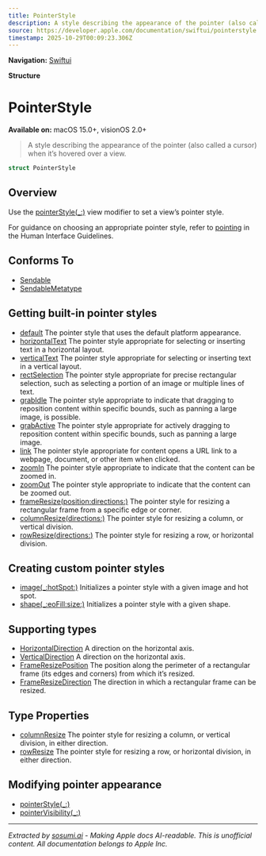 ```yaml
---
title: PointerStyle
description: A style describing the appearance of the pointer (also called a cursor) when it’s hovered over a view.
source: https://developer.apple.com/documentation/swiftui/pointerstyle
timestamp: 2025-10-29T00:09:23.306Z
---
```


**Navigation:** [Swiftui](/documentation/swiftui)

**Structure**

# PointerStyle

**Available on:** macOS 15.0+, visionOS 2.0+

> A style describing the appearance of the pointer (also called a cursor) when it’s hovered over a view.

```swift
struct PointerStyle
```

## Overview

Use the [pointerStyle(_:)](/documentation/swiftui/view/pointerstyle(_:)) view modifier to set a view’s pointer style.

For guidance on choosing an appropriate pointer style, refer to [pointing](/design/Human-Interface-Guidelines/pointing-devices) in the Human Interface Guidelines.

## Conforms To

- [Sendable](/documentation/Swift/Sendable)
- [SendableMetatype](/documentation/Swift/SendableMetatype)

## Getting built-in pointer styles

- [default](/documentation/swiftui/pointerstyle/default) The pointer style that uses the default platform appearance.
- [horizontalText](/documentation/swiftui/pointerstyle/horizontaltext) The pointer style appropriate for selecting or inserting text in a horizontal layout.
- [verticalText](/documentation/swiftui/pointerstyle/verticaltext) The pointer style appropriate for selecting or inserting text in a vertical layout.
- [rectSelection](/documentation/swiftui/pointerstyle/rectselection) The pointer style appropriate for precise rectangular selection, such as selecting a portion of an image or multiple lines of text.
- [grabIdle](/documentation/swiftui/pointerstyle/grabidle) The pointer style appropriate to indicate that dragging to reposition content within specific bounds, such as panning a large image, is possible.
- [grabActive](/documentation/swiftui/pointerstyle/grabactive) The pointer style appropriate for actively dragging to reposition content within specific bounds, such as panning a large image.
- [link](/documentation/swiftui/pointerstyle/link) The pointer style appropriate for content opens a URL link to a webpage, document, or other item when clicked.
- [zoomIn](/documentation/swiftui/pointerstyle/zoomin) The pointer style appropriate to indicate that the content can be zoomed in.
- [zoomOut](/documentation/swiftui/pointerstyle/zoomout) The pointer style appropriate to indicate that the content can be zoomed out.
- [frameResize(position:directions:)](/documentation/swiftui/pointerstyle/frameresize(position:directions:)) The pointer style for resizing a rectangular frame from a specific edge or corner.
- [columnResize(directions:)](/documentation/swiftui/pointerstyle/columnresize(directions:)) The pointer style for resizing a column, or vertical division.
- [rowResize(directions:)](/documentation/swiftui/pointerstyle/rowresize(directions:)) The pointer style for resizing a row, or horizontal division.

## Creating custom pointer styles

- [image(_:hotSpot:)](/documentation/swiftui/pointerstyle/image(_:hotspot:)) Initializes a pointer style with a given image and hot spot.
- [shape(_:eoFill:size:)](/documentation/swiftui/pointerstyle/shape(_:eofill:size:)) Initializes a pointer style with a given shape.

## Supporting types

- [HorizontalDirection](/documentation/swiftui/horizontaldirection) A direction on the horizontal axis.
- [VerticalDirection](/documentation/swiftui/verticaldirection) A direction on the horizontal axis.
- [FrameResizePosition](/documentation/swiftui/frameresizeposition) The position along the perimeter of a rectangular frame (its edges and corners) from which it’s resized.
- [FrameResizeDirection](/documentation/swiftui/frameresizedirection) The direction in which a rectangular frame can be resized.

## Type Properties

- [columnResize](/documentation/swiftui/pointerstyle/columnresize) The pointer style for resizing a column, or vertical division, in either direction.
- [rowResize](/documentation/swiftui/pointerstyle/rowresize) The pointer style for resizing a row, or horizontal division, in either direction.

## Modifying pointer appearance

- [pointerStyle(_:)](/documentation/swiftui/view/pointerstyle(_:))
- [pointerVisibility(_:)](/documentation/swiftui/view/pointervisibility(_:))

---

*Extracted by [sosumi.ai](https://sosumi.ai) - Making Apple docs AI-readable.*
*This is unofficial content. All documentation belongs to Apple Inc.*
